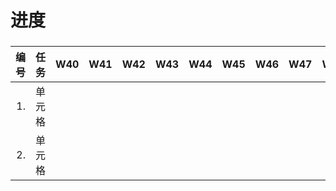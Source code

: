 # 进度

<h3>

|编号|任务|W40|W41|W42|W43|W44|W45|W46|W47|W48|W49|W50|W51|W52|W1|W2|W3|W4|
|-:  |:-:|:-:| :-:|:-:|:-:|:-:|:-:|:-:|:-:|:-:|:-:|:-:|:-:|:-:|:-:|:-:|:-:|:-:|
| 1.  | 单元格 |
| 2.  | 单元格 |

</h3>
